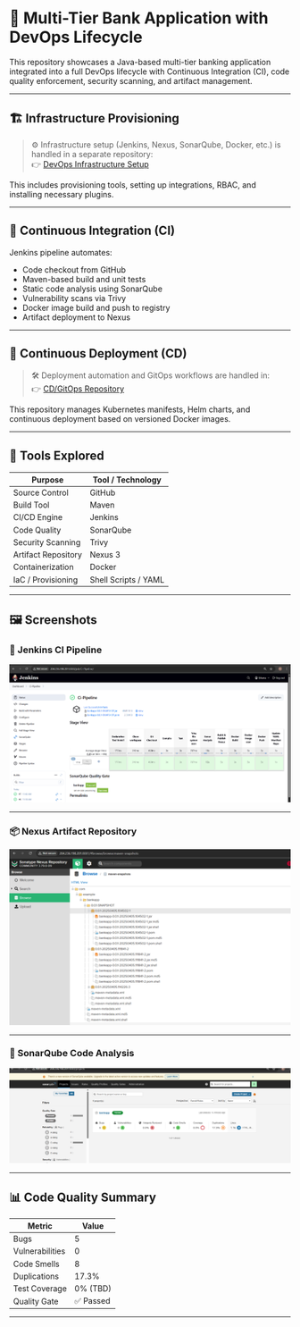# 🏦 Multi-Tier Bank Application with DevOps Lifecycle

This repository showcases a Java-based multi-tier banking application integrated into a full DevOps lifecycle with Continuous Integration (CI), code quality enforcement, security scanning, and artifact management.

---

## 🏗️ Infrastructure Provisioning

> ⚙️ Infrastructure setup (Jenkins, Nexus, SonarQube, Docker, etc.) is handled in a separate repository:  
👉 [DevOps Infrastructure Setup](https://github.com/b-v-krishna/DevOps-Infrastructure)

This includes provisioning tools, setting up integrations, RBAC, and installing necessary plugins.

---

## 🧪 Continuous Integration (CI)

Jenkins pipeline automates:

- Code checkout from GitHub
- Maven-based build and unit tests
- Static code analysis using SonarQube
- Vulnerability scans via Trivy
- Docker image build and push to registry
- Artifact deployment to Nexus

---

## 🚀 Continuous Deployment (CD)

> 🛠️ Deployment automation and GitOps workflows are handled in:  
👉 [CD/GitOps Repository](https://github.com/b-v-krishna/Multi-Tier-BankApp-CD)

This repository manages Kubernetes manifests, Helm charts, and continuous deployment based on versioned Docker images.

---

## 🧰 Tools Explored

| Purpose                  | Tool / Technology     |
|--------------------------|------------------------|
| Source Control           | GitHub                 |
| Build Tool               | Maven                  |
| CI/CD Engine             | Jenkins                |
| Code Quality             | SonarQube              |
| Security Scanning        | Trivy                  |
| Artifact Repository      | Nexus 3                |
| Containerization         | Docker                 |
| IaC / Provisioning       | Shell Scripts / YAML   |

---

## 🖼️ Screenshots

### 🔧 Jenkins CI Pipeline  
![Jenkins Pipeline](https://raw.githubusercontent.com/b-v-krishna/Multi-Tier-BankApp-CI/main/src/main/resources/templates/jenkins_pipeline.png)

---

### 📦 Nexus Artifact Repository  
![Nexus Artifactory](https://raw.githubusercontent.com/b-v-krishna/Multi-Tier-BankApp-CI/main/src/main/resources/templates/Artifactory.png)

---

### 🧪 SonarQube Code Analysis  
![Sonar Analysis](https://raw.githubusercontent.com/b-v-krishna/Multi-Tier-BankApp-CI/main/src/main/resources/templates/Sonar_Analysis.png)

---

## 📊 Code Quality Summary

| Metric           | Value         |
|------------------|---------------|
| Bugs             | 5             |
| Vulnerabilities  | 0             |
| Code Smells      | 8             |
| Duplications     | 17.3%         |
| Test Coverage    | 0% (TBD)      |
| Quality Gate     | ✅ Passed     |

---
